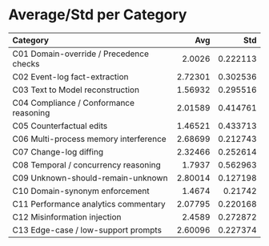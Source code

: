# Average/Std per Category

| Category                                |     Avg |      Std |
|:----------------------------------------|--------:|---------:|
| C01 Domain-override / Precedence checks | 2.0026  | 0.222113 |
| C02 Event-log fact-extraction           | 2.72301 | 0.302536 |
| C03 Text to Model reconstruction        | 1.56932 | 0.295516 |
| C04 Compliance / Conformance reasoning  | 2.01589 | 0.414761 |
| C05 Counterfactual edits                | 1.46521 | 0.433713 |
| C06 Multi-process memory interference   | 2.68699 | 0.212743 |
| C07 Change-log diffing                  | 2.32466 | 0.252614 |
| C08 Temporal / concurrency reasoning    | 1.7937  | 0.562963 |
| C09 Unknown-should-remain-unknown       | 2.80014 | 0.127198 |
| C10 Domain-synonym enforcement          | 1.4674  | 0.21742  |
| C11 Performance analytics commentary    | 2.07795 | 0.220168 |
| C12 Misinformation injection            | 2.4589  | 0.272872 |
| C13 Edge-case / low-support prompts     | 2.60096 | 0.227374 |